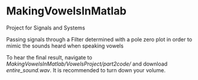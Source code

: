 # MakingVowelsInMatlab
Project for Signals and Systems

Passing signals through a Filter determined with a pole zero plot in order to mimic the sounds heard when speaking vowels

To hear the final result, navigate to 
*MakingVowelsInMatlab/VowelsProject/part2code/*
and download *entire_sound.wav*.
It is recommended to turn down your volume.
